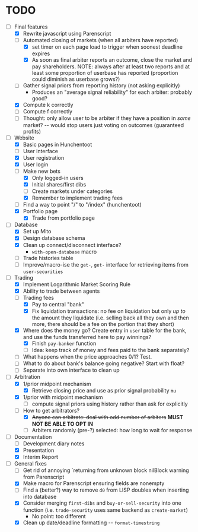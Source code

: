 # TODO
- [ ] Final features
  - [x] Rewrite javascript using Parenscript
  - [ ] Automated closing of markets (when all arbiters have reported)
    - [x] set timer on each page load to trigger when soonest deadline expires
	- [x] As soon as final arbiter reports an outcome, close the market and pay
	  shareholders. NOTE: always after at least two reports and at least some
	  proportion of userbase has reported (proportion could diminish as
	  userbase grows?)
  - [ ] Gather signal priors from reporting history (not asking explicitly)
    - Produces an "average signal reliability" for each arbiter: probably good?
  - [x] Compute k correctly
  - [ ] Compute f correctly
  - [ ] Thought: only allow user to be arbiter if they have a position in
	*some* market? -- would stop users just voting on outcomes (guaranteed
	profits)

- [ ] Website
  - [x] Basic pages in Hunchentoot
  - [ ] User interface
  - [x] User registration
  - [x] User login
  - [ ] Make new bets
    - [x] Only logged-in users
	- [x] Initial shares/first dibs
	- [ ] Create markets under categories
	- [x] Remember to implement trading fees
  - [ ] Find a way to point "/" to "/index" (hunchentoot)
  - [x] Portfolio page
    - [x] Trade from portfolio page

- [ ] Database
  - [x] Set up Mito
  - [x] Design database schema
  - [x] Clean up connect/disconnect interface?
    - `with-open-database` macro
  - [ ] Trade histories table
  - [ ] Improve/macro-ise the `get-`, `get-` interface for retrieving items
	from `user-securities`

- [ ] Trading
  - [x] Implement Logarithmic Market Scoring Rule
  - [x] Ability to trade between agents
  - [ ] Trading fees
    - [x] Pay to central "bank"
	- [x] Fix liquidation transactions: no fee on liquidation but only _up to_
	  the amount they liquidate (i.e. selling back all they own and then more,
	  there should be a fee on the portion that they short)
  - [x] Where does the money go? Create entry in `user` table for the bank, and
	use the funds transferred here to pay winnings?
	- [x] Finish `pay-banker` function
	- [ ] Idea: keep track of money and fees paid to the bank separately?
  - [ ] What happens when the price approaches 0/1? Test.
  - [ ] What to do about bank's balance going negative? Start with float?
  - [ ] Separate into own interface to clean up

- [ ] Arbitration
  - [x] 1/prior midpoint mechanism
    - [x] Retrieve closing price and use as prior signal probability `mu`
  - [x] 1/prior with midpoint mechanism
    - [ ] compute signal priors using history rather than ask for explicitly
  - [ ] How to get arbitrators?
    - [x] ~~Anyone can arbitrate: deal with odd number of arbiters~~ **MUST NOT BE ABLE TO OPT IN**
	- [ ] Arbiters randomly (pre-?) selected: how long to wait for response

- [ ] Documentation
  - [ ] Development diary notes
  - [x] Presentation
  - [x] Interim Report

- [ ] General fixes
  - [ ] Get rid of annoying `returning from unknown block nilBlock warning from
	Parenscript
  - [x] Make macro for Parenscript ensuring fields are nonempty
  - [ ] Find a (better?) way to remove `d0` from LISP doubles when inserting
	into database
  - [x] Consider merging `first-dibs` and `buy-or-sell-security` into one
	function (i.e. `trade-security` uses same backend as `create-market`)
	- No point: too different
  - [x] Clean up date/deadline formatting -- `format-timestring`
